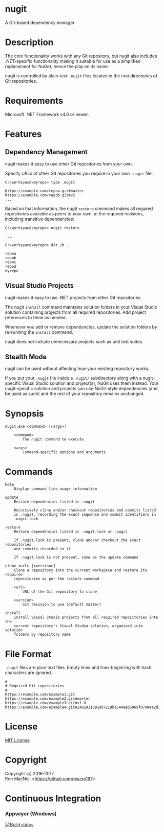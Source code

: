 nugit
=====

A Git-based dependency manager


Description
===========

The core functionality works with any Git repository, but nugit also includes
.NET-specific functionality making it suitable for use as a simplified
replacement for NuGet, hence the play on its name.

nugit is controlled by plain-text `.nugit` files located in the root
directories of Git repositories.


Requirements
============

Microsoft .NET Framework v4.0 or newer.


Features
========

Dependency Management
---------------------

nugit makes it easy to use other Git repositories from your own.

Specify URLs of other Git repositories you require in your own `.nugit` file:

    C:\workspace\myrepo> type .nugit

    https://example.com/repoa.git#master
    https://example.com/repob.git#v2
    ...

Based on that information, the nugit `restore` command makes all required
repositories available as peers to your own, at the required revisions,
including transitive dependencies:

    C:\workspace\myrepo> nugit restore

    ...

    C:\workspace\myrepo> dir /b ..

    repoa
    repob
    repoc
    repod
    myrepo


Visual Studio Projects
----------------------

nugit makes it easy to use .NET projects from other Git repositories.

The nugit `install` command maintains solution folders in your Visual Studio
solution containing projects from all required repositories.  Add project
references to them as needed.

Whenever you add or remove dependencies, update the solution folders by
re-running the `install` command.

nugit does not include unnecessary projects such as unit test suites.


Stealth Mode
------------

nugit can be used without affecting how your existing repository works.

If you put your `.nugit` file inside a `.nugit/` subdirectory along with a
nugit-specific Visual Studio solution and project(s), NuGit uses them instead.
Your nugit-specific solution and projects can use NuGit-style dependencies
(and be used as such) and the rest of your repository remains unchanged.


Synopsis
========

    nugit.exe <command> [<args>]

        <command>
            The nugit command to execute

        <args>
            Command-specific options and arguments


Commands
========

    help
        Display command line usage information

    update
        Restore dependencies listed in .nugit

        Recursively clone and/or checkout repositories and commits listed
        in .nugit, recording the exact sequence and commit identifiers in
        .nugit.lock

    restore
        Restore dependencies listed in .nugit.lock or .nugit

        If .nugit.lock is present, clone and/or checkout the exact repositories
        and commits recorded in it

        If .nugit.lock is not present, same as the update command

    clone <url> [<version>]
        Clone a repository into the current workspace and restore its required
        repositories as per the restore command

        <url>
            URL of the Git repository to clone

        <version>
            Git revision to use (default master)

    install
        Install Visual Studio projects from all required repositories into the
        current repository's Visual Studio solution, organised into solution
        folders by repository name


File Format
===========

`.nugit` files are plain text files.  Empty lines and lines beginning with
hash characters are ignored.

    #
    # Required Git repositories
    #
    https://example.com/example1.git
    https://example.com/example2.git#master
    https://example.com/example3.git#v1.0
    https://example.com/example4.git#2482911091ab7219ba544aeb6969f07904a2d1b0


License
=======

[MIT License](https://github.com/macro187/nugit/blob/master/license.txt)


Copyright
=========

Copyright (c) 2016-2017  
Ron MacNeil \<<https://github.com/macro187>\>  


Continuous Integration
======================

### Appveyor (Windows)

[![Build status](https://ci.appveyor.com/api/projects/status/f3ng94vkp9kqkska?svg=true)](https://ci.appveyor.com/project/macro187/nugit)

